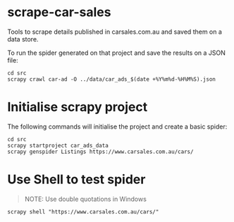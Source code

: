 scrape-car-sales
==============================

Tools to scrape details published in carsales.com.au and saved them on a data store.

To run the spider generated on that project and save the results on a JSON file:
```
cd src
scrapy crawl car-ad -O ../data/car_ads_$(date +%Y%m%d-%H%M%S).json
```

# Initialise scrapy project

The following commands will initialise the project and create a basic spider:

```
cd src
scrapy startproject car_ads_data
scrapy genspider Listings https://www.carsales.com.au/cars/
```



# Use Shell to test spider
> NOTE: Use double quotations in Windows
```
scrapy shell "https://www.carsales.com.au/cars/"
```

